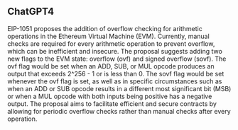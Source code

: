 ## ChatGPT4

EIP-1051 proposes the addition of overflow checking for arithmetic operations in the Ethereum Virtual Machine (EVM). Currently, manual checks are required for every arithmetic operation to prevent overflow, which can be inefficient and insecure. The proposal suggests adding two new flags to the EVM state: overflow (ovf) and signed overflow (sovf). The ovf flag would be set when an ADD, SUB, or MUL opcode produces an output that exceeds 2^256 - 1 or is less than 0. The sovf flag would be set whenever the ovf flag is set, as well as in specific circumstances such as when an ADD or SUB opcode results in a different most significant bit (MSB) or when a MUL opcode with both inputs being positive has a negative output. The proposal aims to facilitate efficient and secure contracts by allowing for periodic overflow checks rather than manual checks after every operation.
